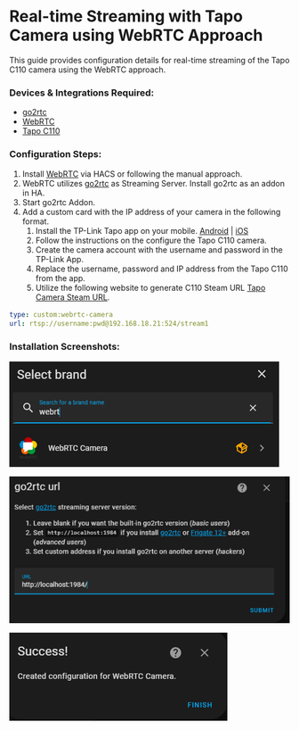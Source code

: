 # Real-time Streaming with Tapo Camera using WebRTC Approach
This guide provides configuration details for real-time streaming of the Tapo C110 camera using the WebRTC approach.

### Devices & Integrations Required: 
- [go2rtc](https://github.com/AlexxIT/go2rtc)
- [WebRTC](https://github.com/AlexxIT/WebRTC)
- [Tapo C110](https://www.tapo.com/us/product/smart-camera/tapo-c110/)


### Configuration Steps: 
1. Install [WebRTC](https://github.com/AlexxIT/WebRTC) via HACS or following the manual approach. 
2. WebRTC utilizes [go2rtc](https://github.com/AlexxIT/go2rtc) as Streaming Server. Install go2rtc as an addon in HA. 
3. Start go2rtc Addon. 
4. Add a custom card with the IP address of your camera in the following format. 
   1. Install the TP-Link Tapo app on your mobile. [Android](https://play.google.com/store/apps/details?id=com.tplink.iot&hl=en_CA) | [iOS](https://apps.apple.com/us/app/tp-link-tapo/id1472718009)
   2. Follow the instructions on the configure the Tapo C110 camera. 
   3. Create the camera account with the username and password in the TP-Link App. 
   4. Replace the username, password and IP address from the Tapo C110 from the app. 
   5. Utilize the following website to generate C110 Steam URL [Tapo Camera Steam URL](https://www.ispyconnect.com/camera/tapo).
   
```yaml
type: custom:webrtc-camera
url: rtsp://username:pwd@192.168.18.21:524/stream1
``` 

### Installation Screenshots:
![WebRTC Instatllation](/images/Tapo-WebRTC-1.png)

![go2rts Instatllation](/images/Tapo-WebRTC-2.png)

![go2rts Instatllation Success](/images/Tapo-WebRTC-3.png)
